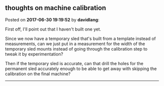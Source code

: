 ## thoughts on machine calibration
Posted on **2017-06-30 19:19:52** by **davidlang**:

First off, I'll point out that I haven't built one yet.

Since we now have a temporary sled that's built from a template instead of measurements, can we just put in a measurement for the width of the temporary sled mounts instead of going through the calibration step to tweak it by experimentation?

Then if the temporary sled is accurate, can that drill the holes for the permanent sled accurately enough to be able to get away with skipping the calibration on the final machine?

---

